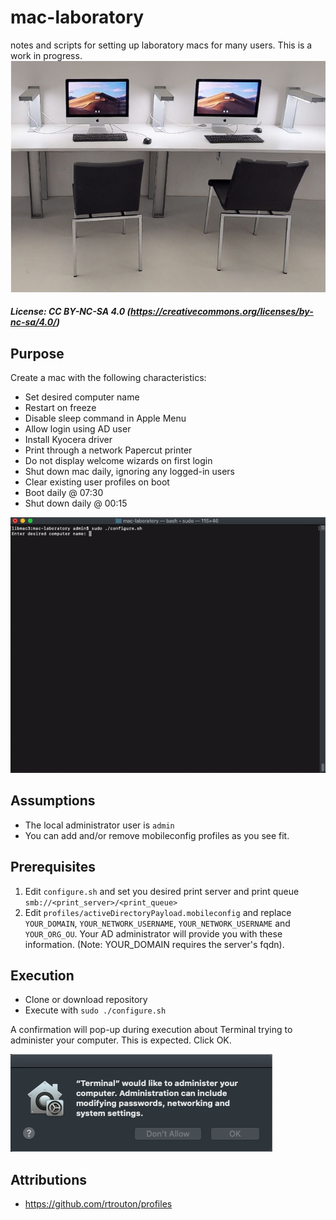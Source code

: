 # mac-laboratory
notes and scripts for setting up laboratory macs for many users. This is a work in progress.
![image1](./images/Mac_lab.png)


##### License: CC BY-NC-SA 4.0 (https://creativecommons.org/licenses/by-nc-sa/4.0/)


## Purpose
Create a mac with the following characteristics:
- Set desired computer name
- Restart on freeze
- Disable sleep command in Apple Menu
- Allow login using AD user
- Install Kyocera driver
- Print through a network Papercut printer
- Do not display welcome wizards on first login
- Shut down mac daily, ignoring any logged-in users
- Clear existing user profiles on boot
- Boot daily @ 07:30
- Shut down daily @ 00:15

![image3](./images/example.gif)

## Assumptions
- The local administrator user is ```admin```
- You can add and/or remove mobileconfig profiles as you see fit.

## Prerequisites
1. Edit ```configure.sh``` and set you desired print server and print queue ```smb://<print_server>/<print_queue>```
2. Edit ```profiles/activeDirectoryPayload.mobileconfig``` and replace ```YOUR_DOMAIN```, ```YOUR_NETWORK_USERNAME```,  ```YOUR_NETWORK_USERNAME``` and ```YOUR_ORG_OU```. Your AD administrator will provide you with these information. (Note: YOUR_DOMAIN requires the server's fqdn).

## Execution
- Clone or download repository
- Execute with ```sudo ./configure.sh```

A confirmation will pop-up during execution about Terminal trying to administer your computer. This is expected. Click OK.

![image1](./images/Terminal_admin.png)

## Attributions
- https://github.com/rtrouton/profiles
